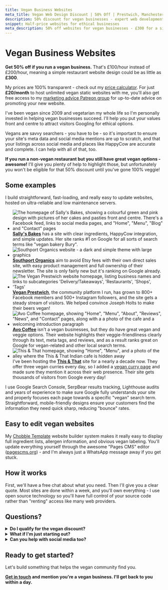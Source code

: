 ```yaml
---
title: Vegan Business Websites
meta_title: Vegan Web Design Discount | 50% Off | Prestwich, Manchester | Chobble
description: 50% discount for vegan businesses - expert web development from a lifelong veggie and supporter of animal rights
snippet: Half-price websites for ethical businesses
meta_description: 50% off websites for vegan businesses - £300 for a simple site - lifelong veggie helping ethical businesses thrive - Manchester web developer
---
```


# Vegan Business Websites

**Get 50% off if you run a vegan business.** That's £100/hour instead of £200/hour, meaning a simple restaurant website design could be as little as **£300**.

My prices are 100% transparent - check out my [price calculator](/price-calculator/). For just **£20/month** to host unlimited vegan static websites with me, you'll also get free access to my [marketing advice Patreon group](/services/patreon/) for up-to-date advice on promoting your new website.

I've been vegan since 2009 and vegetarian my whole life so I'm personally invested in helping vegan businesses succeed. I'll help you put your values front and centre to attract visitors Googling for ethical options.

Vegans are savvy searchers - you have to be - so it's important to ensure your site's meta data and social media mentions are up to scratch, and that your listings across social media and places like HappyCow are accurate and complete. I can help with all of that, too.

**If you run a non-vegan restaurant but you still have great vegan options - awesome!** I'll give you plenty of help to highlight those, but unfortunately you won't be eligible for that 50% discount until you've gone 100% veggie!

## Some examples

I build straightforward, fast-loading, and really easy to update websites, hosted on ultra-reliable and low maintenance servers.

<div class="examples">

- ![The homepage of Sally's Bakes, showing a colourful green and pink design with pictures of her cakes and pasties front and centre. There's a Facebook feed, links to social media pages, and "Home", "Menu", "Blog" and "Contact" pages](/assets/examples/sallys-bakes.png) **[Sally's Bakes](/examples/sallys-bakes)** has a site with clear ingredients, HappyCow integration, and simple updates. Her site ranks #1 on Google for all sorts of search terms like "vegan bakery Bury".
- ![Southport Organics website - a dark and simple theme with large graphics](/assets/examples/southport-organics.png) **[Southport Organics](/examples/southport-organics)** aim to avoid Etsy fees with their own direct sales site, with easy product management and full ownership of their newsletter. The site is only fairly new but it's ranking on Google already.
- ![The Vegan Prestwich website homepage, listing business names and links to subcategories 'Delivery/Takeaways', 'Restaurants', 'Shops', 'Tags'](/assets/examples/vegan-prestwich.png) **[Vegan Prestwich](/examples/vegan-prestwich)**, the community platform I run, has grown to 800+ Facebook members and 500+ Instagram followers, and the site gets a steady stream of visitors. We helped convince Joseph Holts to make their beers vegan!
- ![Avo Coffee homepage, showing "Home", "Menu", "About", "Reviews", "News", and "Contact" pages, along with a a photo of the cafe and a welcoming introduction paragraph](/assets/examples/avo-coffee.png) **[Avo Coffee](/examples/avo-coffee/)** isn't a vegan businesses, but they do have great vegan and veggie options. Their website highlights their veggie-friendliness clearly through its text, meta tags, and reviews, and as a result ranks great on Google for vegan-related and other local search terms.
- ![This & That homepage, showing "Home", "Menu", and a photo of the alley where the This & That Indian cafe is hidden away](/assets/examples/this-and-that.png) I've been hosting the **[This & That](/examples/this-and-that/)** site for a nearly a decade now. They offer three vegan curries every day, so I added a [vegan curry page](https://thisandthatcafe.co.uk/vegan-curry/) and made sure they mention it across their web presence. Their site gets thousands of visitors from Google every day!

</div>

I use Google Search Console, SerpBear results tracking, Lighthouse audits and years of experience to make sure Google fully understands your site and properly focuses each page towards a specific "vegan" search term. Straightforward, mobile-friendly designs ensure your customers find the information they need quick sharp, reducing "bounce" rates.

## Easy to edit vegan websites

My [Chobble Template](/services/chobble-template/) website builder system makes it really easy to display full ingredient lists, allergen information, and obvious vegan labeling. You'll update everything yourself through the awesome "Pages CMS" editor ([pagescms.org](https://pagescms.org)) - and I'm always just a WhatsApp message away if you get stuck.

## How it works

First, we'll have a free chat about what you need. Then I'll give you a clear quote. Most sites are done within a week, and you'll own everything - I use open source technology so you'll have full control of your source code rather than "renting" access like many web providers.

## Questions?

<details>
<summary><strong>Do I qualify for the vegan discount?</strong></summary>

If your business is primarily vegan or has a significant vegan focus, you qualify. This includes 100% vegan businesses, vegetarian businesses with strong vegan options, businesses transitioning to veganism, or vegan product lines within larger businesses. Not sure? Just ask!

</details>

<details>
<summary><strong>What if I'm just starting out?</strong></summary>

Perfect! Getting your website right from the start saves money long-term. I'll help you choose the right domain, set up professional email, and build something that grows with you.

</details>

<details>
<summary><strong>Can you help with social media too?</strong></summary>

My expertise is websites, but through Vegan Prestwich I've learned what works on social. I'll share what I know, and my wife (who runs our Instagram) might have tips too.

</details>

## Ready to get started?

Let's build something that helps the vegan community find you.

**[Get in touch](/contact/) and mention you're a vegan business. I'll get back to you within a day.**

